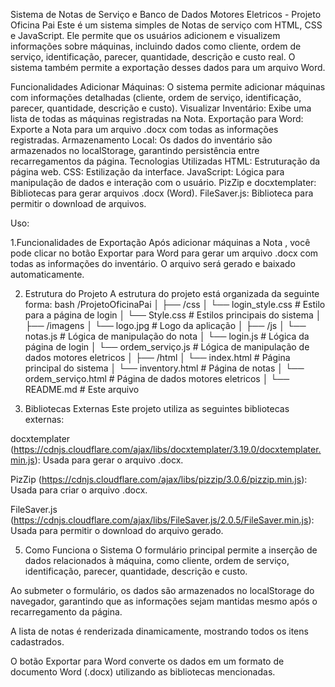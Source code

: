 Sistema de Notas de Serviço  e Banco de Dados Motores Eletricos - Projeto Oficina Pai
Este é um sistema simples de Notas de serviço com HTML, CSS e JavaScript. Ele permite que os usuários adicionem e visualizem informações sobre máquinas, incluindo dados como cliente, ordem de serviço, identificação, parecer, quantidade, descrição e custo real. O sistema também permite a exportação desses dados para um arquivo Word.

Funcionalidades
Adicionar Máquinas: O sistema permite adicionar máquinas com informações detalhadas (cliente, ordem de serviço, identificação, parecer, quantidade, descrição e custo).
Visualizar Inventário: Exibe uma lista de todas as máquinas registradas na Nota.
Exportação para Word: Exporte a Nota para um arquivo .docx com todas as informações registradas.
Armazenamento Local: Os dados do inventário são armazenados no localStorage, garantindo persistência entre recarregamentos da página.
Tecnologias Utilizadas
HTML: Estruturação da página web.
CSS: Estilização da interface.
JavaScript: Lógica para manipulação de dados e interação com o usuário.
PizZip e docxtemplater: Bibliotecas para gerar arquivos .docx (Word).
FileSaver.js: Biblioteca para permitir o download de arquivos.

Uso:

1.Funcionalidades de Exportação
Após adicionar máquinas a Nota , você pode clicar no botão Exportar para Word para gerar um arquivo .docx com todas as informações do inventário.
O arquivo será gerado e baixado automaticamente.

2. Estrutura do Projeto
A estrutura do projeto está organizada da seguinte forma:
bash
/ProjetoOficinaPai
│
├── /css
│   └── login_style.css  # Estilo para a página de login
│   └── Style.css        # Estilos principais do sistema
│
├── /imagens
│   └── logo.jpg         # Logo da aplicação
│
├── /js
│   └── notas.js         # Lógica de manipulação do nota
│   └── login.js         # Lógica da página de login
│   └── ordem_serviço.js # Lógica de manipulação de dados motores eletricos 
│
├── /html
│   └── index.html           # Página principal do sistema
│   └── inventory.html       # Página de notas
│   └── ordem_serviço.html   # Página de dados motores eletricos 
│
└── README.md            # Este arquivo

4. Bibliotecas Externas
Este projeto utiliza as seguintes bibliotecas externas:

docxtemplater (https://cdnjs.cloudflare.com/ajax/libs/docxtemplater/3.19.0/docxtemplater.min.js): Usada para gerar o arquivo .docx.

PizZip (https://cdnjs.cloudflare.com/ajax/libs/pizzip/3.0.6/pizzip.min.js): Usada para criar o arquivo .docx.

FileSaver.js (https://cdnjs.cloudflare.com/ajax/libs/FileSaver.js/2.0.5/FileSaver.min.js): Usada para permitir o download do arquivo gerado.

5. Como Funciona o Sistema
O formulário principal permite a inserção de dados relacionados à máquina, como cliente, ordem de serviço, identificação, parecer, quantidade, descrição e custo.

Ao submeter o formulário, os dados são armazenados no localStorage do navegador, garantindo que as informações sejam mantidas mesmo após o recarregamento da página.

A lista de notas é renderizada dinamicamente, mostrando todos os itens cadastrados.

O botão Exportar para Word converte os dados em um formato de documento Word (.docx) utilizando as bibliotecas mencionadas.
